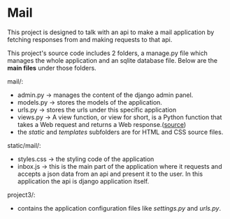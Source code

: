 # Mail

This project is designed to talk with an api to make a mail application by fetching responses from and making requests to that api.

This project's source code includes 2 folders, a manage.py file which manages the whole application and an sqlite database file. Below are the **main files** under those folders.

mail/:
* admin.py -> manages the content of the django admin panel.
* models.py -> stores the models of the application.
* urls.py -> stores the urls under this specific application
* views.py -> A view function, or view for short, is a Python function that takes a Web request and returns a Web response.([source](https://docs.djangoproject.com/en/3.1/topics/http/views/))
* the *static* and *templates* subfolders are for HTML and CSS source files.

static/mail/:
* styles.css -> the styling code of the application
* inbox.js -> this is the main part of the application where it requests and accepts a json data from an api and present it to the user. In this application the api is django application itself.

project3/:
* contains the application configuration files like *settings.py* and *urls.py*.
